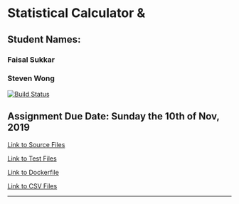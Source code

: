# Statistical Calculator & 
## Student Names: 
### Faisal Sukkar
### Steven Wong

[![Build Status](https://travis-ci.com/curiousbasil/statscalc1.svg?branch=master)](https://travis-ci.com/curiousbasil/statscalc1)


Assignment Due Date:
Sunday the 10th of Nov, 2019
---
[Link to Source Files](/src)

[Link to Test Files](/Tests)

[Link to Dockerfile](/Dockerfile)

[Link to CSV Files](/src/CSVFiles)

---
